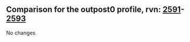 ## Comparison for the outpost0 profile, rvn: [2591](https://github.com/PRO100KatYT/FortniteProfileRevisions/tree/main/profiles/outpost0/2591%20outpost0.json)-[2593](https://github.com/PRO100KatYT/FortniteProfileRevisions/tree/main/profiles/outpost0/2593%20outpost0.json)

No changes
